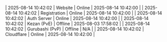 | 2025-08-14 10:42:02 | Website | Online | 2025-08-14 10:42:00 |
| 2025-08-14 10:42:02 | Registration | Online | 2025-08-14 10:42:00 |
| 2025-08-14 10:42:02 | Auth Server | Online | 2025-08-14 10:42:00 |
| 2025-08-14 10:42:02 | Kezan (PvE) | Offline | 2025-08-03 17:58:02 |
| 2025-08-14 10:42:02 | Gurubashi (PvP) | Offline | N/A |
| 2025-08-14 10:42:02 | Cloudflare | Online | 2025-08-14 10:42:00 |

